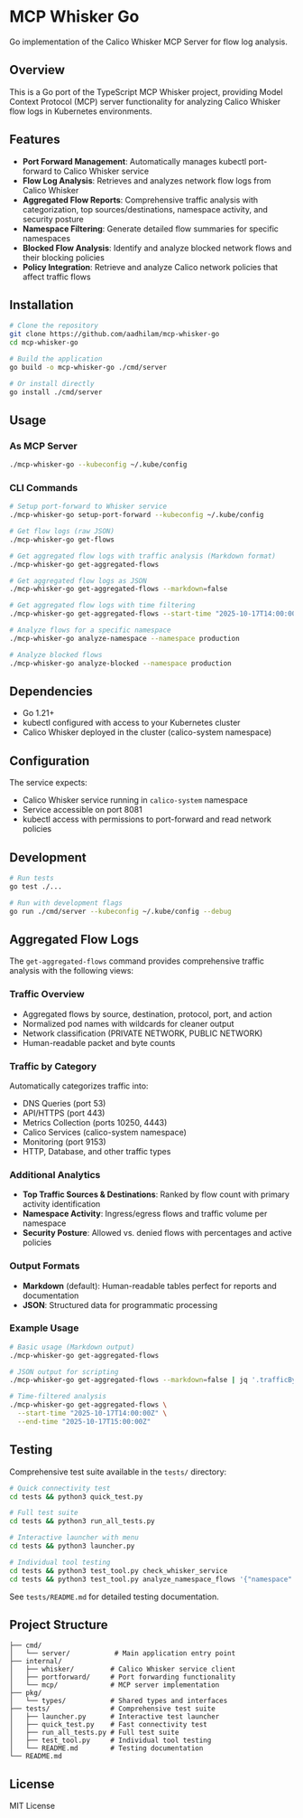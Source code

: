 # MCP Whisker Go

Go implementation of the Calico Whisker MCP Server for flow log analysis.

## Overview

This is a Go port of the TypeScript MCP Whisker project, providing Model Context Protocol (MCP) server functionality for analyzing Calico Whisker flow logs in Kubernetes environments.

## Features

- **Port Forward Management**: Automatically manages kubectl port-forward to Calico Whisker service
- **Flow Log Analysis**: Retrieves and analyzes network flow logs from Calico Whisker
- **Aggregated Flow Reports**: Comprehensive traffic analysis with categorization, top sources/destinations, namespace activity, and security posture
- **Namespace Filtering**: Generate detailed flow summaries for specific namespaces
- **Blocked Flow Analysis**: Identify and analyze blocked network flows and their blocking policies
- **Policy Integration**: Retrieve and analyze Calico network policies that affect traffic flows

## Installation

```bash
# Clone the repository
git clone https://github.com/aadhilam/mcp-whisker-go
cd mcp-whisker-go

# Build the application
go build -o mcp-whisker-go ./cmd/server

# Or install directly
go install ./cmd/server
```

## Usage

### As MCP Server
```bash
./mcp-whisker-go --kubeconfig ~/.kube/config
```

### CLI Commands
```bash
# Setup port-forward to Whisker service
./mcp-whisker-go setup-port-forward --kubeconfig ~/.kube/config

# Get flow logs (raw JSON)
./mcp-whisker-go get-flows

# Get aggregated flow logs with traffic analysis (Markdown format)
./mcp-whisker-go get-aggregated-flows

# Get aggregated flow logs as JSON
./mcp-whisker-go get-aggregated-flows --markdown=false

# Get aggregated flow logs with time filtering
./mcp-whisker-go get-aggregated-flows --start-time "2025-10-17T14:00:00Z" --end-time "2025-10-17T15:00:00Z"

# Analyze flows for a specific namespace
./mcp-whisker-go analyze-namespace --namespace production

# Analyze blocked flows
./mcp-whisker-go analyze-blocked --namespace production
```

## Dependencies

- Go 1.21+
- kubectl configured with access to your Kubernetes cluster
- Calico Whisker deployed in the cluster (calico-system namespace)

## Configuration

The service expects:
- Calico Whisker service running in `calico-system` namespace
- Service accessible on port 8081
- kubectl access with permissions to port-forward and read network policies

## Development

```bash
# Run tests
go test ./...

# Run with development flags
go run ./cmd/server --kubeconfig ~/.kube/config --debug
```

## Aggregated Flow Logs

The `get-aggregated-flows` command provides comprehensive traffic analysis with the following views:

### Traffic Overview
- Aggregated flows by source, destination, protocol, port, and action
- Normalized pod names with wildcards for cleaner output
- Network classification (PRIVATE NETWORK, PUBLIC NETWORK)
- Human-readable packet and byte counts

### Traffic by Category
Automatically categorizes traffic into:
- DNS Queries (port 53)
- API/HTTPS (port 443)
- Metrics Collection (ports 10250, 4443)
- Calico Services (calico-system namespace)
- Monitoring (port 9153)
- HTTP, Database, and other traffic types

### Additional Analytics
- **Top Traffic Sources & Destinations**: Ranked by flow count with primary activity identification
- **Namespace Activity**: Ingress/egress flows and traffic volume per namespace
- **Security Posture**: Allowed vs. denied flows with percentages and active policies

### Output Formats
- **Markdown** (default): Human-readable tables perfect for reports and documentation
- **JSON**: Structured data for programmatic processing

### Example Usage
```bash
# Basic usage (Markdown output)
./mcp-whisker-go get-aggregated-flows

# JSON output for scripting
./mcp-whisker-go get-aggregated-flows --markdown=false | jq '.trafficByCategory'

# Time-filtered analysis
./mcp-whisker-go get-aggregated-flows \
  --start-time "2025-10-17T14:00:00Z" \
  --end-time "2025-10-17T15:00:00Z"
```

## Testing

Comprehensive test suite available in the `tests/` directory:

```bash
# Quick connectivity test
cd tests && python3 quick_test.py

# Full test suite  
cd tests && python3 run_all_tests.py

# Interactive launcher with menu
cd tests && python3 launcher.py

# Individual tool testing
cd tests && python3 test_tool.py check_whisker_service
cd tests && python3 test_tool.py analyze_namespace_flows '{"namespace": "kube-system"}'
```

See `tests/README.md` for detailed testing documentation.

## Project Structure

```
├── cmd/
│   └── server/           # Main application entry point
├── internal/
│   ├── whisker/         # Calico Whisker service client
│   ├── portforward/     # Port forwarding functionality
│   └── mcp/             # MCP server implementation
├── pkg/
│   └── types/           # Shared types and interfaces
├── tests/               # Comprehensive test suite
│   ├── launcher.py      # Interactive test launcher
│   ├── quick_test.py    # Fast connectivity test
│   ├── run_all_tests.py # Full test suite
│   ├── test_tool.py     # Individual tool testing
│   └── README.md        # Testing documentation
└── README.md
```

## License

MIT License
